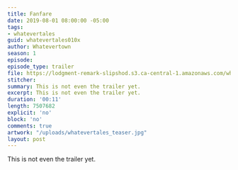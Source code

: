 ```yaml
---
title: Fanfare
date: 2019-08-01 08:00:00 -05:00
tags:
- whatevertales
guid: whatevertales010x
author: Whatevertown
season: 1
episode: 
episode_type: trailer
file: https://lodgment-remark-slipshod.s3.ca-central-1.amazonaws.com/whatevertales/soundtrack/victory.mp3
stitcher: 
summary: This is not even the trailer yet.
excerpt: This is not even the trailer yet.
duration: '00:11'
length: 7507682
explicit: 'no'
block: 'no'
comments: true
artwork: "/uploads/whatevertales_teaser.jpg"
layout: post
---
```


This is not even the trailer yet.
